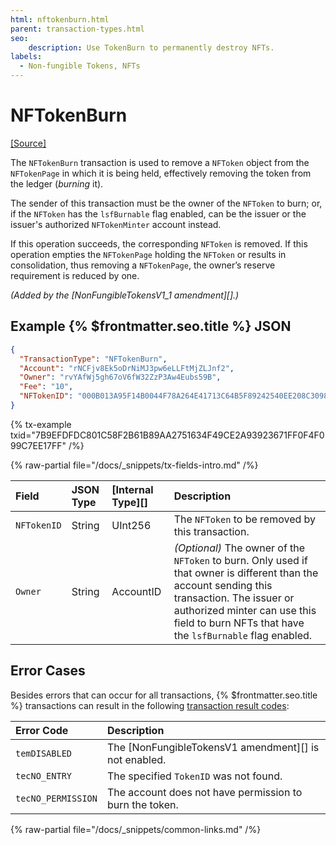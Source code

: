 ```yaml
---
html: nftokenburn.html
parent: transaction-types.html
seo:
    description: Use TokenBurn to permanently destroy NFTs.
labels:
  - Non-fungible Tokens, NFTs
---
```

# NFTokenBurn
[[Source]](https://github.com/XRPLF/rippled/blob/1e01cd34f7a216092ed779f291b43324c167167a/src/xrpld/app/tx/detail/NFTokenBurn.cpp "Source")

The `NFTokenBurn` transaction is used to remove a `NFToken` object from the `NFTokenPage` in which it is being held, effectively removing the token from the ledger (_burning_ it).

The sender of this transaction must be the owner of the `NFToken` to burn; or, if the `NFToken` has the `lsfBurnable` flag enabled, can be the issuer or the issuer's authorized `NFTokenMinter` account instead.

If this operation succeeds, the corresponding `NFToken` is removed. If this operation empties the `NFTokenPage` holding the `NFToken` or results in consolidation, thus removing a `NFTokenPage`, the owner’s reserve requirement is reduced by one.

_(Added by the [NonFungibleTokensV1_1 amendment][].)_


## Example {% $frontmatter.seo.title %} JSON

```json
{
  "TransactionType": "NFTokenBurn",
  "Account": "rNCFjv8Ek5oDrNiMJ3pw6eLLFtMjZLJnf2",
  "Owner": "rvYAfWj5gh67oV6fW32ZzP3Aw4Eubs59B",
  "Fee": "10",
  "NFTokenID": "000B013A95F14B0044F78A264E41713C64B5F89242540EE208C3098E00000D65"
}
```

{% tx-example txid="7B9EFDFDC801C58F2B61B89AA2751634F49CE2A93923671FF0F4F099C7EE17FF" /%}

{% raw-partial file="/docs/_snippets/tx-fields-intro.md" /%}

| Field             | JSON Type | [Internal Type][] | Description              |
|:------------------|:----------|:------------------|:-------------------------|
| `NFTokenID`       | String    | UInt256           | The `NFToken` to be removed by this transaction. |
| `Owner`           | String    | AccountID         | _(Optional)_ The owner of the `NFToken` to burn. Only used if that owner is different than the account sending this transaction. The issuer or authorized minter can use this field to burn NFTs that have the `lsfBurnable` flag enabled. |


## Error Cases

Besides errors that can occur for all transactions, {% $frontmatter.seo.title %} transactions can result in the following [transaction result codes](../transaction-results/index.md):

| Error Code         | Description                                             |
|:-------------------|:--------------------------------------------------------|
| `temDISABLED`      | The [NonFungibleTokensV1 amendment][] is not enabled. |
| `tecNO_ENTRY`      | The specified `TokenID` was not found.                  |
| `tecNO_PERMISSION` | The account does not have permission to burn the token. |

{% raw-partial file="/docs/_snippets/common-links.md" /%}
